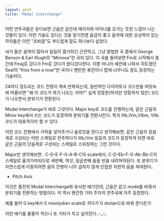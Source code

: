 ```yaml
---
layout: post
title: "Modal Interchange"
---
```


어떤 연주곡들은 듣다보면 근음은 같은데 메이저와 마이너를 오가는 듯한 느낌이 나는 것들이 있다. 이런 기술도 있다는 것을 알기전엔 음감이 좋고 음악에 대한 상상력이 있는 작자들은 이런 &quot;조바꿈&quot;도 부드럽게 잘도 하나보다 싶었다.
 
내가 들은 음악이 많아서 일일이 열거하긴 곤란하고, 그냥 알법한 곡 중에서 George Benson & Earl Klugh의 &quot;Mimosa&quot;란 곡이 있다. 이 곡을 들어보면 Fm로 시작해서 중간에 Fmaj로 갔다가 Fm로 갔다가 왔다갔다한다.
이뿐 아니라 예전에 나와서 히트쳤던 Seal의 &quot;Kiss from a rose&quot;란 곡이나 왠만한 퓨전이나 팝에 너무나도 잘도 등장하는 기술이다.
 
24마디 정도되는 코드 진행이 계속 반복되는데, 일반적인 다이어토닉 코드만을 머릿속에 떠올리면 &quot;왜 이 코드가 여기 나오는 거야?&quot; 싶게 엉뚱한(하지만 엉뚱하지 않은) 코드가 나오면서 분위기가 전환된다.
 
Modal Interchange가 바로 그것이다. Major key로 코드를 진행하는데, 같은 근음의 Minor key에서 쓰는 코드가 등장하여 분위기를 전환시킨다. 특히 IIIb,IVm,VIbm, VIIb 코드가 대표적이라 할 수 있다. 
 
이런 코드 진행에서 가락을 넣어주거나 솔로잉을 한다고 생각해보면,
같은 근음의 장음계로 구성되는 어떤 스케일로 연주하다가 IIIb,IVm 등등의 코드가 등장하게 되면 바로 같은 근음의 단음계로 구성되는 스케일로 스위칭하는 그런 것이다.
 
Major만 생각해보면..
C-D-E-F-G-A-B-C의 scale에서, C-D-Eb-F-G-Ab-Bb-C의 스케일로 옮겨가야되므로 세번째, 여섯, 일곱번째 음을 반음 내려쳐야된다. 또 분위기가 자연스럽게 이동하려면 음의 진행이 너무 급하지 않게 인접한 지판의 음을 쳐야한다..
 
* Pitch Axis
 
이것은 좀전의 Modal Interchange와 유사한 얘기인데, 근음은 같고 mode를 바꿔서 분위기를 전환하는 방법이다. 이 역시 왠간한 기타 주자의 연주곡에 자주 등장한다.

예를 들어 G key에서 G mixolydian scale로 치다가 G dorian으로 바꿔 준다든가
 
이런 얘기를 줄줄이 적으니 또 기타가 치고 싶어진다..-_-;

